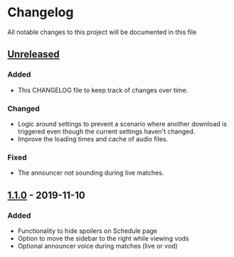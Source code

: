 # Changelog

All notable changes to this project will be documented in this file

## [Unreleased]
### Added
- This CHANGELOG file to keep track of changes over time.

### Changed
- Logic around settings to prevent a scenario where another download is triggered even though the
    current settings haven't changed.
- Improve the loading times and cache of audio files.

### Fixed
- The announcer not sounding during live matches.


## [1.1.0] - 2019-11-10
### Added
- Functionality to hide spoilers on Schedule page
- Option to move the sidebar to the right while viewing vods
- Optional announcer voice during matches (live or vod)

[Unreleased]: https://github.com/vickz84259/lolesports_enhancer/compare/1.1.0...dev
[1.1.0]: https://github.com/vickz84259/lolesports_enhancer/releases/tag/1.1.0
